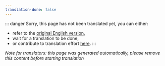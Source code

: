 ```yaml
---
translation-done: false
---
```

::: danger
Sorry, this page has not been translated yet, you can either:
- refer to the [original English version](<../../support/exceptions.md>),
- wait for a translation to be done,
- or contribute to translation effort [here](https://github.com/bsmg/wiki).
:::

_Note for translators: this page was generated automatically, please remove this content before starting translation_
